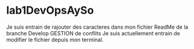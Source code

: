 # lab1DevOpsAySo
Je suis entrain de rajouter des caracteres dans mon fichier ReadMe de la branche Develop GESTION de conflits
Je suis actuellement entrain de modifier le fichier depuis mon terminal.
